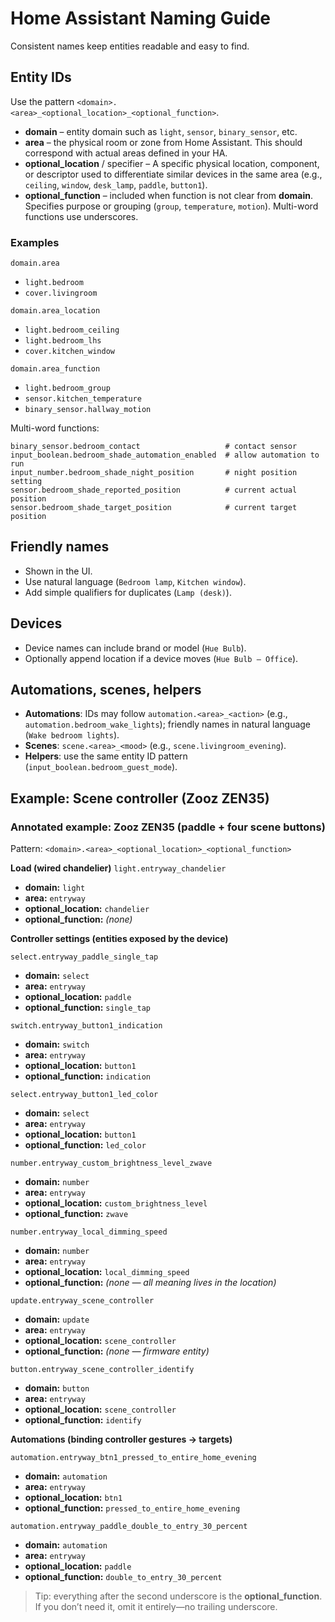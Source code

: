# Home Assistant Naming Guide

Consistent names keep entities readable and easy to find.

## Entity IDs

Use the pattern `<domain>.<area>_<optional_location>_<optional_function>`.

- **domain** – entity domain such as `light`, `sensor`, `binary_sensor`, etc.
- **area** – the physical room or zone from Home Assistant. This should correspond with actual areas defined in your HA.
- **optional_location** / specifier – A specific physical location, component, or descriptor used to differentiate similar devices in the same area (e.g., `ceiling`, `window`, `desk_lamp`, `paddle`, `button1`).
- **optional_function** – included when function is not clear from **domain**. Specifies purpose or grouping (`group`, `temperature`, `motion`). Multi-word functions use underscores.

### Examples

`domain.area`

- `light.bedroom`
- `cover.livingroom`

`domain.area_location`

- `light.bedroom_ceiling`
- `light.bedroom_lhs`
- `cover.kitchen_window`

`domain.area_function`

- `light.bedroom_group`
- `sensor.kitchen_temperature`
- `binary_sensor.hallway_motion`

Multi-word functions:

```
binary_sensor.bedroom_contact                   # contact sensor
input_boolean.bedroom_shade_automation_enabled  # allow automation to run
input_number.bedroom_shade_night_position       # night position setting
sensor.bedroom_shade_reported_position          # current actual position
sensor.bedroom_shade_target_position            # current target position
```

## Friendly names

- Shown in the UI.
- Use natural language (`Bedroom lamp`, `Kitchen window`).
- Add simple qualifiers for duplicates (`Lamp (desk)`).

## Devices

- Device names can include brand or model (`Hue Bulb`).
- Optionally append location if a device moves (`Hue Bulb – Office`).

## Automations, scenes, helpers

- **Automations**: IDs may follow `automation.<area>_<action>` (e.g., `automation.bedroom_wake_lights`); friendly names in natural language (`Wake bedroom lights`).
- **Scenes**: `scene.<area>_<mood>` (e.g., `scene.livingroom_evening`).
- **Helpers**: use the same entity ID pattern (`input_boolean.bedroom_guest_mode`).

## Example: Scene controller (Zooz ZEN35)

### Annotated example: Zooz ZEN35 (paddle + four scene buttons)

Pattern: `<domain>.<area>_<optional_location>_<optional_function>`

**Load (wired chandelier)**
`light.entryway_chandelier`  
- **domain:** `light`  
- **area:** `entryway`  
- **optional_location:** `chandelier`  
- **optional_function:** *(none)*

**Controller settings (entities exposed by the device)**

`select.entryway_paddle_single_tap`  
- **domain:** `select`  
- **area:** `entryway`  
- **optional_location:** `paddle`  
- **optional_function:** `single_tap`

`switch.entryway_button1_indication`  
- **domain:** `switch`  
- **area:** `entryway`  
- **optional_location:** `button1`  
- **optional_function:** `indication`

`select.entryway_button1_led_color`  
- **domain:** `select`  
- **area:** `entryway`  
- **optional_location:** `button1`  
- **optional_function:** `led_color`

`number.entryway_custom_brightness_level_zwave`  
- **domain:** `number`  
- **area:** `entryway`  
- **optional_location:** `custom_brightness_level`  
- **optional_function:** `zwave`

`number.entryway_local_dimming_speed`  
- **domain:** `number`  
- **area:** `entryway`  
- **optional_location:** `local_dimming_speed`  
- **optional_function:** *(none — all meaning lives in the location)*

`update.entryway_scene_controller`  
- **domain:** `update`  
- **area:** `entryway`  
- **optional_location:** `scene_controller`  
- **optional_function:** *(none — firmware entity)*

`button.entryway_scene_controller_identify`  
- **domain:** `button`  
- **area:** `entryway`  
- **optional_location:** `scene_controller`  
- **optional_function:** `identify`

**Automations (binding controller gestures → targets)**

`automation.entryway_btn1_pressed_to_entire_home_evening`  
- **domain:** `automation`  
- **area:** `entryway`  
- **optional_location:** `btn1`  
- **optional_function:** `pressed_to_entire_home_evening`

`automation.entryway_paddle_double_to_entry_30_percent`  
- **domain:** `automation`  
- **area:** `entryway`  
- **optional_location:** `paddle`  
- **optional_function:** `double_to_entry_30_percent`

> Tip: everything after the second underscore is the **optional_function**. If you don’t need it, omit it entirely—no trailing underscore.
